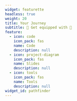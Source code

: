 ```yaml
---
widget: featurette
headless: true
weight: 20
title: Your Journey
subtitle: 🌟 Get equipped with 🌟
feature:
  - icon: code
    icon_pack: fas
    name: Code
    description: null
  - icon: project-diagram
    icon_pack: fas
    name: Slides
    description: null
  - icon: tools
    icon_pack: fas
    name: Tools
    description: null
widget_id: pathfinder
---
```

